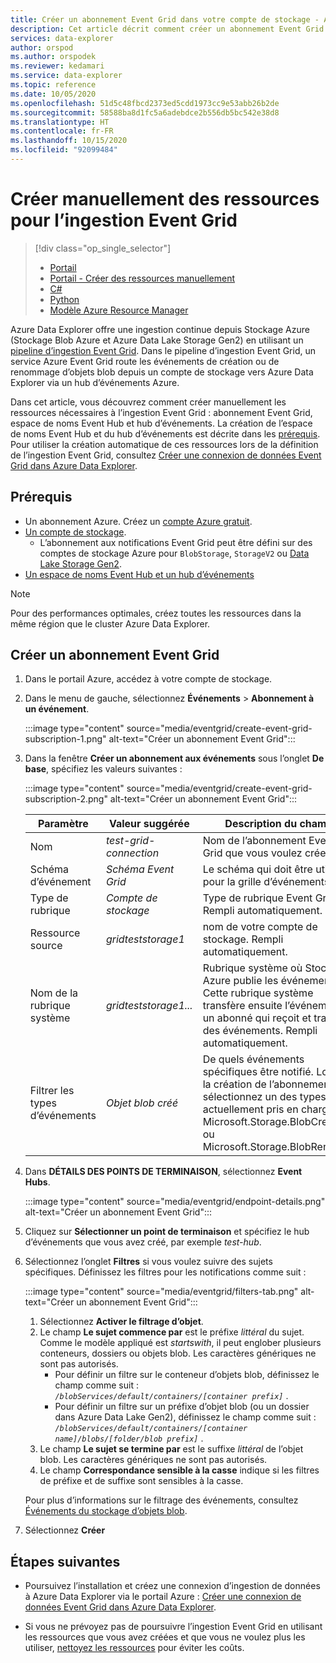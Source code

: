 ```yaml
---
title: Créer un abonnement Event Grid dans votre compte de stockage - Azure Data Explorer
description: Cet article décrit comment créer un abonnement Event Grid dans votre compte de stockage dans Azure Data Explorer.
services: data-explorer
author: orspod
ms.author: orspodek
ms.reviewer: kedamari
ms.service: data-explorer
ms.topic: reference
ms.date: 10/05/2020
ms.openlocfilehash: 51d5c48fbcd2373ed5cdd1973cc9e53abb26b2de
ms.sourcegitcommit: 58588ba8d1fc5a6adebdce2b556db5bc542e38d8
ms.translationtype: HT
ms.contentlocale: fr-FR
ms.lasthandoff: 10/15/2020
ms.locfileid: "92099484"
---
```

# <a name="manually-create-resources-for-event-grid-ingestion"></a>Créer manuellement des ressources pour l’ingestion Event Grid

> [!div class="op_single_selector"]
> * [Portail](ingest-data-event-grid.md)
> * [Portail - Créer des ressources manuellement](ingest-data-event-grid-manual.md)
> * [C#](data-connection-event-grid-csharp.md)
> * [Python](data-connection-event-grid-python.md)
> * [Modèle Azure Resource Manager](data-connection-event-grid-resource-manager.md)

Azure Data Explorer offre une ingestion continue depuis Stockage Azure (Stockage Blob Azure et Azure Data Lake Storage Gen2) en utilisant un [pipeline d’ingestion Event Grid](ingest-data-event-grid-overview.md). Dans le pipeline d’ingestion Event Grid, un service Azure Event Grid route les événements de création ou de renommage d’objets blob depuis un compte de stockage vers Azure Data Explorer via un hub d’événements Azure.

Dans cet article, vous découvrez comment créer manuellement les ressources nécessaires à l’ingestion Event Grid : abonnement Event Grid, espace de noms Event Hub et hub d’événements. La création de l’espace de noms Event Hub et du hub d’événements est décrite dans les [prérequis](#prerequisites). Pour utiliser la création automatique de ces ressources lors de la définition de l’ingestion Event Grid, consultez [Créer une connexion de données Event Grid dans Azure Data Explorer](ingest-data-event-grid.md#create-an-event-grid-data-connection-in-azure-data-explorer).

## <a name="prerequisites"></a>Prérequis

* Un abonnement Azure. Créez un [compte Azure gratuit](https://azure.microsoft.com/free/).
* [Un compte de stockage](/azure/storage/common/storage-quickstart-create-account?tabs=azure-portal).
    * L’abonnement aux notifications Event Grid peut être défini sur des comptes de stockage Azure pour `BlobStorage`, `StorageV2` ou [Data Lake Storage Gen2](/azure/storage/blobs/data-lake-storage-introduction).
* [Un espace de noms Event Hub et un hub d’événements](/azure/event-hubs/event-hubs-create)

> [!NOTE]
> Pour des performances optimales, créez toutes les ressources dans la même région que le cluster Azure Data Explorer.

## <a name="create-an-event-grid-subscription"></a>Créer un abonnement Event Grid
 
1. Dans le portail Azure, accédez à votre compte de stockage.
1. Dans le menu de gauche, sélectionnez **Événements** > **Abonnement à un événement**.

     :::image type="content" source="media/eventgrid/create-event-grid-subscription-1.png" alt-text="Créer un abonnement Event Grid":::

1. Dans la fenêtre **Créer un abonnement aux événements** sous l’onglet **De base**, spécifiez les valeurs suivantes :

    :::image type="content" source="media/eventgrid/create-event-grid-subscription-2.png" alt-text="Créer un abonnement Event Grid":::

    |**Paramètre** | **Valeur suggérée** | **Description du champ**|
    |---|---|---|
    | Nom | *test-grid-connection* | Nom de l’abonnement Event Grid que vous voulez créer.|
    | Schéma d’événement | *Schéma Event Grid* | Le schéma qui doit être utilisé pour la grille d’événements. |
    | Type de rubrique | *Compte de stockage* | Type de rubrique Event Grid. Rempli automatiquement.|
    | Ressource source | *gridteststorage1* | nom de votre compte de stockage. Rempli automatiquement.|
    | Nom de la rubrique système | *gridteststorage1...* | Rubrique système où Stockage Azure publie les événements. Cette rubrique système transfère ensuite l’événement à un abonné qui reçoit et traite des événements. Rempli automatiquement.|
    | Filtrer les types d’événements | *Objet blob créé* | De quels événements spécifiques être notifié. Lors de la création de l’abonnement, sélectionnez un des types actuellement pris en charge : Microsoft.Storage.BlobCreated. ou Microsoft.Storage.BlobRenamed|

1. Dans **DÉTAILS DES POINTS DE TERMINAISON**, sélectionnez **Event Hubs**.

    :::image type="content" source="media/eventgrid/endpoint-details.png" alt-text="Créer un abonnement Event Grid":::

1. Cliquez sur **Sélectionner un point de terminaison** et spécifiez le hub d’événements que vous avez créé, par exemple *test-hub*.
    
1. Sélectionnez l’onglet **Filtres** si vous voulez suivre des sujets spécifiques. Définissez les filtres pour les notifications comme suit :
   
    :::image type="content" source="media/eventgrid/filters-tab.png" alt-text="Créer un abonnement Event Grid":::

   1. Sélectionnez **Activer le filtrage d’objet**.
   1. Le champ **Le sujet commence par** est le préfixe *littéral* du sujet. Comme le modèle appliqué est *startswith*, il peut englober plusieurs conteneurs, dossiers ou objets blob. Les caractères génériques ne sont pas autorisés.
       * Pour définir un filtre sur le conteneur d’objets blob, définissez le champ comme suit : *`/blobServices/default/containers/[container prefix]`* .
       * Pour définir un filtre sur un préfixe d’objet blob (ou un dossier dans Azure Data Lake Gen2), définissez le champ comme suit : *`/blobServices/default/containers/[container name]/blobs/[folder/blob prefix]`* .
   1. Le champ **Le sujet se termine par** est le suffixe *littéral* de l’objet blob. Les caractères génériques ne sont pas autorisés.
   1. Le champ **Correspondance sensible à la casse** indique si les filtres de préfixe et de suffixe sont sensibles à la casse.

    Pour plus d’informations sur le filtrage des événements, consultez [Événements du stockage d’objets blob](/azure/storage/blobs/storage-blob-event-overview#filtering-events).

1. Sélectionnez **Créer**

## <a name="next-steps"></a>Étapes suivantes

* Poursuivez l’installation et créez une connexion d’ingestion de données à Azure Data Explorer via le portail Azure : [Créer une connexion de données Event Grid dans Azure Data Explorer](ingest-data-event-grid.md#create-an-event-grid-data-connection-in-azure-data-explorer).

* Si vous ne prévoyez pas de poursuivre l’ingestion Event Grid en utilisant les ressources que vous avez créées et que vous ne voulez plus les utiliser, [nettoyez les ressources](ingest-data-event-grid.md#clean-up-resources) pour éviter les coûts.
